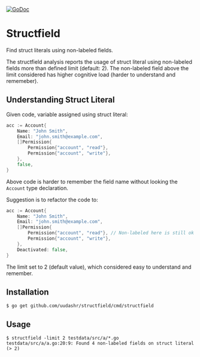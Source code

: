 [![GoDoc](https://godoc.org/github.com/uudashr/structfield?status.svg)](https://godoc.org/github.com/structfield/gocognit)
# Structfield
Find struct literals using non-labeled fields.

The structfield analysis reports the usage of struct literal using non-labeled fields more than defined limit (default: 2). The non-labeled field above the limit considered has higher cognitive load (harder to understand and rememeber).

## Understanding Struct Literal

Given code, variable assigned using struct literal:
```go
acc := Account{
    Name: "John Smith",
    Email: "john.smith@example.com",
    []Permission{
        Permission{"account", "read"},
        Permission{"account", "write"},
    },
    false,
}
```

Above code is harder to remember the field name without looking the `Account` type declaration.

Suggestion is to refactor the code to:
```go
acc := Account{
    Name: "John Smith",
    Email: "john.smith@example.com",
    []Permission{
        Permission{"account", "read"}, // Non-labeled here is still ok
        Permission{"account", "write"},
    },
    Deactivated: false,
}
```

The limit set to 2 (default value), which considered easy to understand and remember.

## Installation
```
$ go get github.com/uudashr/structfield/cmd/structfield
```

## Usage

```
$ structfield -limit 2 testdata/src/a/*.go
testdata/src/a/a.go:20:9: Found 4 non-labeled fields on struct literal (> 2)
```
